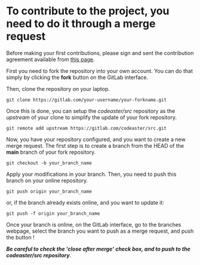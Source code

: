 # To contribute to the project, you need to do it through a merge request

Before making your first contributions, please sign and sent the contribution
agreement available from [this page][1].

First you need to fork the repository into your own account. You can do that
simply by clicking the **fork** button on the GitLab interface.

Then, clone the repository on your laptop.

```shell
git clone https://gitlab.com/your-username/your-forkname.git
```

Once this is done, you can setup the *codeaster/src* repository as the *upstream*
of your clone to simplify the update of your fork repository.

```shell
git remote add upstream https://gitlab.com/codeaster/src.git
```

Now, you have your repository configured, and you want to create a new merge request.
The first step is to create a branch from the HEAD of the **main** branch of
your fork repository.

```shell
git checkout -b your_branch_name
```

Apply your modifications in your branch. Then, you need to push this branch on
your online repository.

```shell
git push origin your_branch_name
```

or, if the branch already exists online, and you want to update it:

```shell
git push -f origin your_branch_name
```

Once your branch is online, on the GitLab interface, go to the branches webpage,
select the branch you want to push as a merge request, and push the button !

***Be careful to check the 'close after merge' check box, and to push to the
codeaster/src repository***.

[1]: https://gitlab.com/codeaster-opensource-documentation/opensource-installation-development/-/blob/main/devel/merge_request.md
